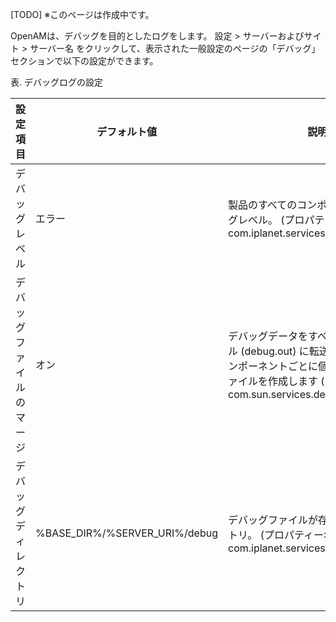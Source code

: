 [TODO] ※このページは作成中です。

OpenAMは、デバッグを目的としたログをします。
設定 > サーバーおよびサイト > サーバー名 をクリックして、表示された一般設定のページの「デバッグ」セクションで以下の設定ができます。

表. デバッグログの設定

|設定項目|デフォルト値|説明|
|---|---|---|
|デバッグレベル|エラー|製品のすべてのコンポーネントのデバッグレベル。  (プロパティー名: com.iplanet.services.debug.level)|
|デバッグファイルのマージ|オン|デバッグデータをすべて 1 つのファイル (debug.out) に転送します。オフ: コンポーネントごとに個別のデバッグファイルを作成します  (プロパティー名: com.sun.services.debug.mergeall)|	
|デバッグディレクトリ|%BASE_DIR%/%SERVER_URI%/debug|デバッグファイルが存在するディレクトリ。  (プロパティー名: com.iplanet.services.debug.directory)|	

